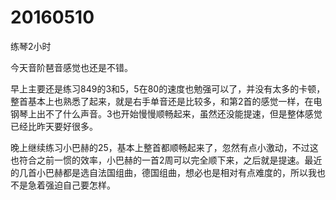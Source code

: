 # 20160510

练琴2小时

今天音阶琶音感觉也还是不错。

早上主要还是练习849的3和5，5在80的速度也勉强可以了，并没有太多的卡顿，整首基本上也熟悉了起来，就是右手单音还是比较多，和第2首的感觉一样，在电钢琴上出不了什么声音。3也开始慢慢顺畅起来，虽然还没能提速，但是整体感觉已经比昨天要好很多。

晚上继续练习小巴赫的25，基本上整首都顺畅起来了，忽然有点小激动，不过这也符合之前一惯的效率，小巴赫的一首2周可以完全顺下来，之后就是提速。最近的几首小巴赫都是选自法国组曲，德国组曲，想必也是相对有点难度的，所以我也不是急着强迫自己要怎样。